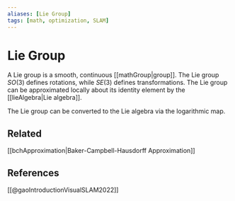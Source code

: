 ```yaml
---
aliases: [Lie Group]
tags: [math, optimization, SLAM]
---
```

# Lie Group

A Lie group is a smooth, continuous [[mathGroup|group]]. The Lie group $SO(3)$ defines rotations, while $SE(3)$ defines transformations. The Lie group can be approximated locally about its identity element by the [[lieAlgebra|Lie algebra]].

The Lie group can be converted to the Lie algebra via the logarithmic map.

## Related
[[bchApproximation|Baker-Campbell-Hausdorff Approximation]]

## References
[[@gaoIntroductionVisualSLAM2022]]
